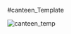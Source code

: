 #canteen_Template

![canteen_temp](https://cloud.githubusercontent.com/assets/15909091/19113343/cc4972ce-8b26-11e6-8900-d93632dfa01f.png)
